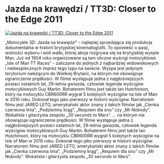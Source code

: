 Jazda na krawędzi / TT3D: Closer to the Edge 2011 
=============
[![Jazda na krawędzi / TT3D: Closer to the Edge 2011 ](http://vidos.pl/images/player.gif)](http://vidos.pl/jazda-na-krawedzi-tt3d-closer-to-the-edge-2011)

 „Motocykle 3D: Jazda na krawędzi” - najlepiej sprzedająca się produkcja dokumentalna w historii brytyjskiej kinematografii. To opowieść o pasji, wolności wyboru i woli walki, której akcja rozgrywa się na brytyjskiej wyspie Man. Już od 1904 roku organizowane są tam uliczne wyścigi motocyklowe „Isle of Man TT Races” - zaliczane do jednych z najbardziej widowiskowych i niebezpiecznych imprez tego typu na świecie. Wyspa jest jedynym terytorium należącym do Wielkiej Brytanii, na którym nie obowiązuje ograniczenie prędkości. W filmie występuje jedna z najgłośniejszych postaci ostatnich lat, 29-letnia gwiazda, człowiek legenda wyścigów motocyklowych Guy Martin. Bohaterem filmu jest także Ian Hutchinson, który na motocyklu CBR600RR wygrał 5 kolejnych wyścigów na Isle of Man w 2010 roku. Dokonał tego jako pierwszy w historii wyścigów. Narratorem filmu jest JARED LETO, amerykański aktor znany z takich filmów jak „Cienka czerwona linia”, „Podziemny krąg”, „Requiem dla snu” czy „Mr Nobody”. Wokalista i gitarzysta zespołu „30 seconds to Mars”.   ... na którym nie obowiązuje ograniczenie prędkości. W filmie występuje jedna z najgłośniejszych postaci ostatnich lat, 29-letnia gwiazda, człowiek legenda wyścigów motocyklowych Guy Martin. Bohaterem filmu jest także Ian Hutchinson, który na motocyklu CBR600RR wygrał 5 kolejnych wyścigów na Isle of Man w 2010 roku. Dokonał tego jako pierwszy w historii wyścigów. Narratorem filmu jest JARED LETO, amerykański aktor znany z takich filmów jak „Cienka czerwona linia”, „Podziemny krąg”, „Requiem dla snu” czy „Mr Nobody”. Wokalista i gitarzysta zespołu „30 seconds to Mars”.
